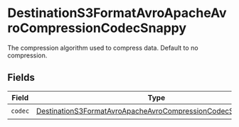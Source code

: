 # DestinationS3FormatAvroApacheAvroCompressionCodecSnappy

The compression algorithm used to compress data. Default to no compression.


## Fields

| Field                                                                                                                                               | Type                                                                                                                                                | Required                                                                                                                                            | Description                                                                                                                                         |
| --------------------------------------------------------------------------------------------------------------------------------------------------- | --------------------------------------------------------------------------------------------------------------------------------------------------- | --------------------------------------------------------------------------------------------------------------------------------------------------- | --------------------------------------------------------------------------------------------------------------------------------------------------- |
| `codec`                                                                                                                                             | [DestinationS3FormatAvroApacheAvroCompressionCodecSnappyCodec](../../models/shared/destinations3formatavroapacheavrocompressioncodecsnappycodec.md) | :heavy_check_mark:                                                                                                                                  | N/A                                                                                                                                                 |